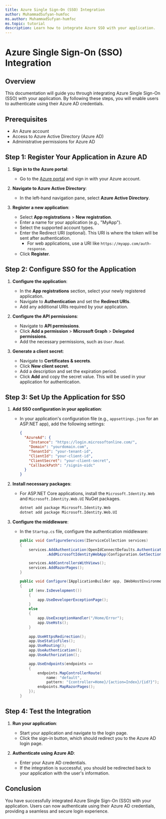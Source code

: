 ```yaml
---
title: Azure Single Sign-On (SSO) Integration
author: MuhammadSufyan-humfoc
ms.author: MuhammadSufyan-humfoc
ms.topic: tutorial
description: Learn how to integrate Azure SSO with your application.
---
```


# Azure Single Sign-On (SSO) Integration

## Overview

This documentation will guide you through integrating Azure Single Sign-On (SSO) with your application. By following these steps, you will enable users to authenticate using their Azure AD credentials.

## Prerequisites

- An Azure account
- Access to Azure Active Directory (Azure AD)
- Administrative permissions for Azure AD

## Step 1: Register Your Application in Azure AD

1. **Sign in to the Azure portal**:
   - Go to the [Azure portal](https://portal.azure.com) and sign in with your Azure account.

2. **Navigate to Azure Active Directory**:
   - In the left-hand navigation pane, select **Azure Active Directory**.

3. **Register a new application**:
   - Select **App registrations** > **New registration**.
   - Enter a name for your application (e.g., "MyApp").
   - Select the supported account types.
   - Enter the Redirect URI (optional). This URI is where the token will be sent after authentication.
     - For web applications, use a URI like `https://myapp.com/auth-response`.
   - Click **Register**.

## Step 2: Configure SSO for the Application

1. **Configure the application**:
   - In the **App registrations** section, select your newly registered application.
   - Navigate to **Authentication** and set the **Redirect URIs**.
   - Add any additional URIs required by your application.

2. **Configure the API permissions**:
   - Navigate to **API permissions**.
   - Click **Add a permission** > **Microsoft Graph** > **Delegated permissions**.
   - Add the necessary permissions, such as `User.Read`.

3. **Generate a client secret**:
   - Navigate to **Certificates & secrets**.
   - Click **New client secret**.
   - Add a description and set the expiration period.
   - Click **Add** and copy the secret value. This will be used in your application for authentication.

## Step 3: Set Up the Application for SSO

1. **Add SSO configuration in your application**:
   - In your application's configuration file (e.g., `appsettings.json` for an ASP.NET app), add the following settings:

     ```json
     {
       "AzureAd": {
         "Instance": "https://login.microsoftonline.com/",
         "Domain": "yourdomain.com",
         "TenantId": "your-tenant-id",
         "ClientId": "your-client-id",
         "ClientSecret": "your-client-secret",
         "CallbackPath": "/signin-oidc"
       }
     }
     ```

2. **Install necessary packages**:
   - For ASP.NET Core applications, install the `Microsoft.Identity.Web` and `Microsoft.Identity.Web.UI` NuGet packages.

     ```sh
     dotnet add package Microsoft.Identity.Web
     dotnet add package Microsoft.Identity.Web.UI
     ```

3. **Configure the middleware**:
   - In the `Startup.cs` file, configure the authentication middleware:

     ```csharp
     public void ConfigureServices(IServiceCollection services)
     {
         services.AddAuthentication(OpenIdConnectDefaults.AuthenticationScheme)
                 .AddMicrosoftIdentityWebApp(Configuration.GetSection("AzureAd"));

         services.AddControllersWithViews();
         services.AddRazorPages();
     }

     public void Configure(IApplicationBuilder app, IWebHostEnvironment env)
     {
         if (env.IsDevelopment())
         {
             app.UseDeveloperExceptionPage();
         }
         else
         {
             app.UseExceptionHandler("/Home/Error");
             app.UseHsts();
         }
         
         app.UseHttpsRedirection();
         app.UseStaticFiles();
         app.UseRouting();
         app.UseAuthentication();
         app.UseAuthorization();

         app.UseEndpoints(endpoints =>
         {
             endpoints.MapControllerRoute(
                 name: "default",
                 pattern: "{controller=Home}/{action=Index}/{id?}");
             endpoints.MapRazorPages();
         });
     }
     ```

## Step 4: Test the Integration

1. **Run your application**:
   - Start your application and navigate to the login page.
   - Click the sign-in button, which should redirect you to the Azure AD login page.

2. **Authenticate using Azure AD**:
   - Enter your Azure AD credentials.
   - If the integration is successful, you should be redirected back to your application with the user's information.

## Conclusion

You have successfully integrated Azure Single Sign-On (SSO) with your application. Users can now authenticate using their Azure AD credentials, providing a seamless and secure login experience.
